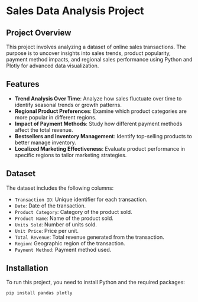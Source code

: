 # Sales Data Analysis Project

## Project Overview
This project involves analyzing a dataset of online sales transactions. The purpose is to uncover insights into sales trends, product popularity, payment method impacts, and regional sales performance using Python and Plotly for advanced data visualization.

## Features
- **Trend Analysis Over Time**: Analyze how sales fluctuate over time to identify seasonal trends or growth patterns.
- **Regional Product Preferences**: Examine which product categories are more popular in different regions.
- **Impact of Payment Methods**: Study how different payment methods affect the total revenue.
- **Bestsellers and Inventory Management**: Identify top-selling products to better manage inventory.
- **Localized Marketing Effectiveness**: Evaluate product performance in specific regions to tailor marketing strategies.

## Dataset
The dataset includes the following columns:
- `Transaction ID`: Unique identifier for each transaction.
- `Date`: Date of the transaction.
- `Product Category`: Category of the product sold.
- `Product Name`: Name of the product sold.
- `Units Sold`: Number of units sold.
- `Unit Price`: Price per unit.
- `Total Revenue`: Total revenue generated from the transaction.
- `Region`: Geographic region of the transaction.
- `Payment Method`: Payment method used.

## Installation
To run this project, you need to install Python and the required packages:
```bash
pip install pandas plotly
